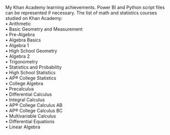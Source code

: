 My Khan Academy learning achievements. Power BI and Python script files can be represented if necessary.
The list of math and statistics courses studied on Khan Academy:  
•  Arithmetic  
•  Basic Geometry and Measurement  
•  Pre-Algebra  
•  Algebra Basics  
•  Algebra 1  
•  High School Geometry  
•  Algebra 2  
•  Trigonometry  
•  Statistics and Probability  
•  High School Statistics  
•  AP® College Statistics  
•  College Algebra  
•  Precalculus  
•  Differential Calculus  
•  Integral Calculus  
•  AP® College Calculus AB  
•  AP® College Calculus BC  
•  Multivariable Calculus  
•  Differential Equations  
•  Linear Algebra
